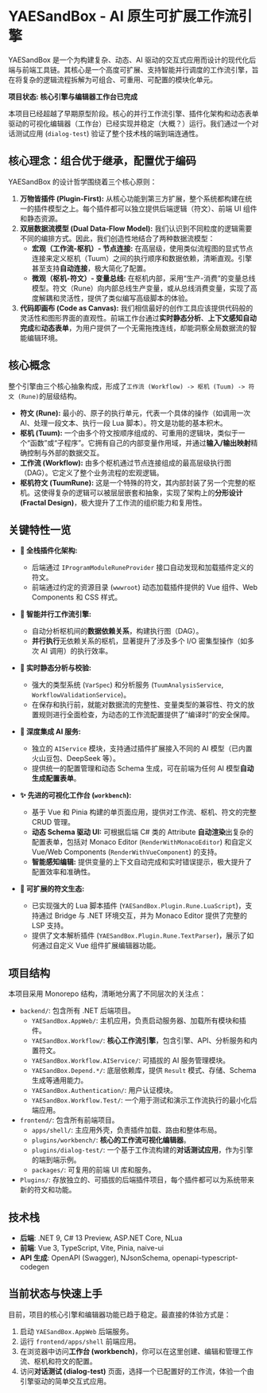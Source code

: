 # YAESandBox - AI 原生可扩展工作流引擎

YAESandBox 是一个为构建复杂、动态、AI 驱动的交互式应用而设计的现代化后端与前端工具链。其核心是一个高度可扩展、支持智能并行调度的工作流引擎，旨在将复杂的逻辑流程拆解为可组合、可重用、可配置的模块化单元。

**项目状态: 核心引擎与编辑器工作台已完成**

本项目已经超越了早期原型阶段。核心的并行工作流引擎、插件化架构和动态表单驱动的可视化编辑器（工作台）已经实现并稳定（大概？）运行。我们通过一个对话测试应用 (`dialog-test`) 验证了整个技术栈的端到端连通性。

## 核心理念：组合优于继承，配置优于编码

YAESandBox 的设计哲学围绕着三个核心原则：

1.  **万物皆插件 (Plugin-First):** 从核心功能到第三方扩展，整个系统都构建在统一的插件模型之上。每个插件都可以独立提供后端逻辑（符文）、前端 UI 组件和静态资源。
2.  **双层数据流模型 (Dual Data-Flow Model):** 我们认识到不同粒度的逻辑需要不同的编排方式。因此，我们创造性地结合了两种数据流模型：
    *   **宏观（工作流-枢机）- 节点连接:** 在高层级，使用类似流程图的显式节点连接来定义枢机（Tuum）之间的执行顺序和数据依赖，清晰直观。引擎甚至支持**自动连接**，极大简化了配置。
    *   **微观（枢机-符文）- 变量总线:** 在枢机内部，采用“生产-消费”的变量总线模型。符文（Rune）向内部总线生产变量，或从总线消费变量，实现了高度解耦和灵活性，提供了类似编写高级脚本的体验。
3.  **代码即画布 (Code as Canvas):** 我们相信最好的创作工具应该提供代码般的灵活性和图形界面的直观性。前端工作台通过**实时静态分析**、**上下文感知自动完成**和**动态表单**，为用户提供了一个无需拖拽连线，却能洞察全局数据流的智能编辑环境。

## 核心概念

整个引擎由三个核心抽象构成，形成了`工作流 (Workflow) -> 枢机 (Tuum) -> 符文 (Rune)`的层级结构。

*   **符文 (Rune):** 最小的、原子的执行单元，代表一个具体的操作（如调用一次 AI、处理一段文本、执行一段 Lua 脚本）。符文是功能的基本积木。
*   **枢机 (Tuum):** 一个由多个符文按顺序组成的、可重用的逻辑块，类似于一个“函数”或“子程序”。它拥有自己的内部变量作用域，并通过**输入/输出映射**精确控制与外部的数据交互。
*   **工作流 (Workflow):** 由多个枢机通过节点连接组成的最高层级执行图（DAG）。它定义了整个业务流程的宏观逻辑。
*   **枢机符文 (TuumRune):** 这是一个特殊的符文，其内部封装了另一个完整的枢机。这使得复杂的逻辑可以被层层嵌套和抽象，实现了架构上的**分形设计 (Fractal Design)**，极大提升了工作流的组织能力和复用性。

## 关键特性一览

*   **🔌 全栈插件化架构:**
    *   后端通过 `IProgramModuleRuneProvider` 接口自动发现和加载插件定义的符文。
    *   前端通过约定的资源目录 (`wwwroot`) 动态加载插件提供的 Vue 组件、Web Components 和 CSS 样式。

*   **🧠 智能并行工作流引擎:**
    *   自动分析枢机间的**数据依赖关系**，构建执行图（DAG）。
    *   **并行执行**无依赖关系的枢机，显著提升了涉及多个 I/O 密集型操作（如多次 AI 调用）的执行效率。

*   **🔬 实时静态分析与校验:**
    *   强大的类型系统 (`VarSpec`) 和分析服务 (`TuumAnalysisService`, `WorkflowValidationService`)。
    *   在保存和执行前，就能对数据流的完整性、变量类型的兼容性、符文的放置规则进行全面检查，为动态的工作流配置提供了“编译时”的安全保障。

*   **🤖 深度集成 AI 服务:**
    *   独立的 `AIService` 模块，支持通过插件扩展接入不同的 AI 模型（已内置火山豆包、DeepSeek 等）。
    *   提供统一的配置管理和动态 Schema 生成，可在前端为任何 AI 模型**自动生成配置表单**。

*   **✨ 先进的可视化工作台 (`workbench`):**
    *   基于 Vue 和 Pinia 构建的单页面应用，提供对工作流、枢机、符文的完整 CRUD 管理。
    *   **动态 Schema 驱动 UI:** 可根据后端 C# 类的 Attribute **自动渲染**出复杂的配置表单，包括对 Monaco Editor (`RenderWithMonacoEditor`) 和自定义 Vue/Web Components (`RenderWithVueComponent`) 的支持。
    *   **智能感知编辑:** 提供变量的上下文自动完成和实时错误提示，极大提升了配置效率和准确性。

*   **🚀 可扩展的符文生态:**
    *   已实现强大的 Lua 脚本插件 (`YAESandBox.Plugin.Rune.LuaScript`)，支持通过 Bridge 与 .NET 环境交互，并为 Monaco Editor 提供了完整的 LSP 支持。
    *   提供了文本解析插件 (`YAESandBox.Plugin.Rune.TextParser`)，展示了如何通过自定义 Vue 组件扩展编辑器功能。

## 项目结构

本项目采用 Monorepo 结构，清晰地分离了不同层次的关注点：

-   `backend/`: 包含所有 .NET 后端项目。
    -   `YAESandBox.AppWeb/`: 主机应用，负责启动服务器、加载所有模块和插件。
    -   `YAESandBox.Workflow/`: **核心工作流引擎**，包含引擎、API、分析服务和内置符文。
    -   `YAESandBox.Workflow.AIService/`: 可插拔的 AI 服务管理模块。
    -   `YAESandBox.Depend.*/`: 底层依赖库，提供 `Result` 模式、存储、Schema 生成等通用能力。
    -   `YAESandBox.Authentication/`: 用户认证模块。
    -   `YAESandBox.Workflow.Test/`: 一个用于测试和演示工作流执行的最小化后端应用。
-   `frontend/`: 包含所有前端项目。
    -   `apps/shell/`: 主应用外壳，负责插件加载、路由和整体布局。
    -   `plugins/workbench/`: **核心的工作流可视化编辑器**。
    -   `plugins/dialog-test/`: 一个基于工作流构建的**对话测试应用**，作为引擎的端到端示例。
    -   `packages/`: 可复用的前端 UI 库和服务。
-   `Plugins/`: 存放独立的、可插拔的后端插件项目，每个插件都可以为系统带来新的符文和功能。

## 技术栈

*   **后端**: .NET 9, C# 13 Preview, ASP.NET Core, NLua
*   **前端**: Vue 3, TypeScript, Vite, Pinia, naive-ui
*   **API 生成**: OpenAPI (Swagger), NJsonSchema, openapi-typescript-codegen

## 当前状态与快速上手

目前，项目的核心引擎和编辑器功能已趋于稳定。最直接的体验方式是：

1.  启动 `YAESandBox.AppWeb` 后端服务。
2.  运行 `frontend/apps/shell` 前端应用。
3.  在浏览器中访问**工作台 (workbench)**，你可以在这里创建、编辑和管理工作流、枢机和符文的配置。
4.  访问**对话测试 (dialog-test)** 页面，选择一个已配置好的工作流，体验一个由引擎驱动的简单交互式应用。